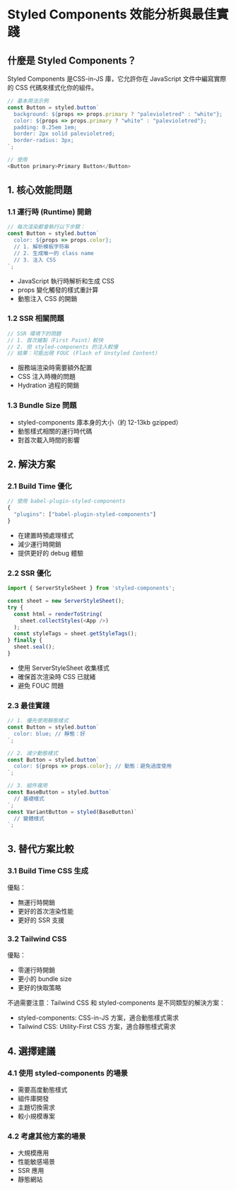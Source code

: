 # Styled Components 效能分析與最佳實踐

## 什麼是 Styled Components？
Styled Components 是CSS-in-JS 庫，它允許你在 JavaScript 文件中編寫實際的 CSS 代碼來樣式化你的組件。

```javascript
// 基本用法示例
const Button = styled.button`
  background: ${props => props.primary ? "palevioletred" : "white"};
  color: ${props => props.primary ? "white" : "palevioletred"};
  padding: 0.25em 1em;
  border: 2px solid palevioletred;
  border-radius: 3px;
`;

// 使用
<Button primary>Primary Button</Button>
```

## 1. 核心效能問題

### 1.1 運行時 (Runtime) 開銷
```javascript
// 每次渲染都會執行以下步驟：
const Button = styled.button`
  color: ${props => props.color};
  // 1. 解析模板字符串
  // 2. 生成唯一的 class name
  // 3. 注入 CSS
`;
```

- JavaScript 執行時解析和生成 CSS
- props 變化觸發的樣式重計算
- 動態注入 CSS 的開銷

### 1.2 SSR 相關問題
```javascript
// SSR 環境下的問題
// 1. 首次繪製（First Paint）較快
// 2. 但 styled-components 的注入較慢
// 結果：可能出現 FOUC (Flash of Unstyled Content)
```

- 服務端渲染時需要額外配置
- CSS 注入時機的問題
- Hydration 過程的開銷

### 1.3 Bundle Size 問題
- styled-components 庫本身的大小（約 12-13kb gzipped）
- 動態樣式相關的運行時代碼
- 對首次載入時間的影響

## 2. 解決方案

### 2.1 Build Time 優化
```javascript
// 使用 babel-plugin-styled-components
{
  "plugins": ["babel-plugin-styled-components"]
}
```
- 在建置時預處理樣式
- 減少運行時開銷
- 提供更好的 debug 體驗

### 2.2 SSR 優化
```javascript
import { ServerStyleSheet } from 'styled-components';

const sheet = new ServerStyleSheet();
try {
  const html = renderToString(
    sheet.collectStyles(<App />)
  );
  const styleTags = sheet.getStyleTags();
} finally {
  sheet.seal();
}
```
- 使用 ServerStyleSheet 收集樣式
- 確保首次渲染時 CSS 已就緒
- 避免 FOUC 問題

### 2.3 最佳實踐
```javascript
// 1. 優先使用靜態樣式
const Button = styled.button`
  color: blue; // 靜態：好
`;

// 2. 減少動態樣式
const Button = styled.button`
  color: ${props => props.color}; // 動態：避免過度使用
`;

// 3. 組件複用
const BaseButton = styled.button`
  // 基礎樣式
`;
const VariantButton = styled(BaseButton)`
  // 變體樣式
`;
```

## 3. 替代方案比較

### 3.1 Build Time CSS 生成
優點：
- 無運行時開銷
- 更好的首次渲染性能
- 更好的 SSR 支援

### 3.2 Tailwind CSS
優點：
- 零運行時開銷
- 更小的 bundle size
- 更好的快取策略

不過需要注意：Tailwind CSS 和 styled-components 是不同類型的解決方案：
- styled-components: CSS-in-JS 方案，適合動態樣式需求
- Tailwind CSS: Utility-First CSS 方案，適合靜態樣式需求

## 4. 選擇建議

### 4.1 使用 styled-components 的場景
- 需要高度動態樣式
- 組件庫開發
- 主題切換需求
- 較小規模專案

### 4.2 考慮其他方案的場景
- 大規模應用
- 性能敏感場景
- SSR 應用
- 靜態網站